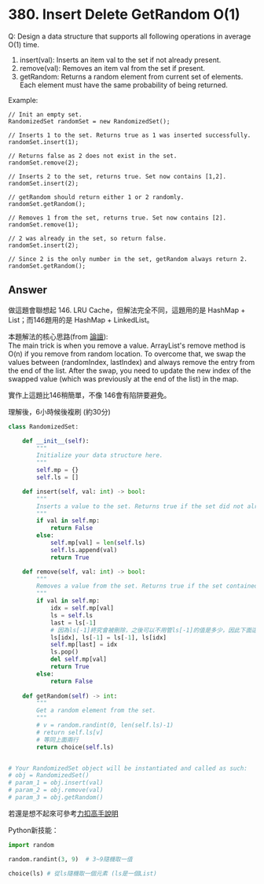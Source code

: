 # 380. Insert Delete GetRandom O(1)
Q: Design a data structure that supports all following operations in average O(1) time.

1. insert(val): Inserts an item val to the set if not already present.
2. remove(val): Removes an item val from the set if present.
3. getRandom: Returns a random element from current set of elements. Each element must have the same probability of being returned.

Example:
```
// Init an empty set.
RandomizedSet randomSet = new RandomizedSet();

// Inserts 1 to the set. Returns true as 1 was inserted successfully.
randomSet.insert(1);

// Returns false as 2 does not exist in the set.
randomSet.remove(2);

// Inserts 2 to the set, returns true. Set now contains [1,2].
randomSet.insert(2);

// getRandom should return either 1 or 2 randomly.
randomSet.getRandom();

// Removes 1 from the set, returns true. Set now contains [2].
randomSet.remove(1);

// 2 was already in the set, so return false.
randomSet.insert(2);

// Since 2 is the only number in the set, getRandom always return 2.
randomSet.getRandom();
```

## Answer
做這題會聯想起 146. LRU Cache，但解法完全不同，這題用的是 HashMap + List；而146題用的是 HashMap + LinkedList。

本題解法的核心思路(from [論譠](https://leetcode.com/problems/insert-delete-getrandom-o1/discuss/85425/Java-Solution-(Beats-99.20)-Using-HashMap-and-ArrayList-with-Explanation)):\
The main trick is when you remove a value. ArrayList's remove method is O(n) if you remove from random location. To overcome that, we swap the values between (randomIndex, lastIndex) and always remove the entry from the end of the list. After the swap, you need to update the new index of the swapped value (which was previously at the end of the list) in the map.

實作上這題比146稍簡單，不像 146會有陷阱要避免。

理解後，6小時候後複刷 (約30分)
```python
class RandomizedSet:

    def __init__(self):
        """
        Initialize your data structure here.
        """
        self.mp = {}
        self.ls = []

    def insert(self, val: int) -> bool:
        """
        Inserts a value to the set. Returns true if the set did not already contain the specified element.
        """
        if val in self.mp:
            return False
        else:
            self.mp[val] = len(self.ls)
            self.ls.append(val)
            return True

    def remove(self, val: int) -> bool:
        """
        Removes a value from the set. Returns true if the set contained the specified element.
        """
        if val in self.mp:
            idx = self.mp[val]
            ls = self.ls
            last = ls[-1]
            # 因為ls[-1]終究會被刪除，之後可以不用管ls[-1]的值是多少，因此下面這行可簡化為 ls[idx] = ls[-1] 就好
            ls[idx], ls[-1] = ls[-1], ls[idx]
            self.mp[last] = idx
            ls.pop()
            del self.mp[val]
            return True
        else:
            return False
        
    def getRandom(self) -> int:
        """
        Get a random element from the set.
        """
        # v = random.randint(0, len(self.ls)-1)
        # return self.ls[v]
        # 等同上面兩行
        return choice(self.ls)


# Your RandomizedSet object will be instantiated and called as such:
# obj = RandomizedSet()
# param_1 = obj.insert(val)
# param_2 = obj.remove(val)
# param_3 = obj.getRandom()
```

若還是想不起來可參考[力扣高手說明](https://leetcode-cn.com/problems/insert-delete-getrandom-o1/solution/chang-shu-shi-jian-cha-ru-shan-chu-he-huo-qu-sui-j/)

Python新技能：
```python
import random

random.randint(3, 9)  # 3~9隨機取一值

choice(ls) # 從ls隨機取一個元素 (ls是一個List)
```